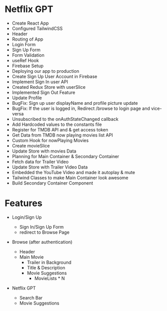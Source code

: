 # Netflix GPT

- Create React App
- Configured TailwindCSS
- Header
- Routing of App
- Login Form
- Sign Up Form
- Form Validation
- useRef Hook
- Firebase Setup
- Deploying our app to production
- Create Sign Up User Account in Firebase
- Implement Sign In user API
- Created Redux Store with userSlice
- Implemented Sign Out Feature
- Update Profile
- BugFix: Sign up user displayName and profile picture update
- BugFix: If the user is logged in, Redirect /browse to login page and vice-versa
- Unsubscribed to the onAuthStateChanged callback
- Add Hardcoded values to the constants file
- Register for TMDB API and & get access token
- Get Data from TMDB now playing movies list API
- Custom Hook for nowPlaying Movies
- Create movieSlice
- Update Store with movies Data
- Planning for Main Container & Secondary Container
- Fetch data for Trailer Video
- Update Store with Trailer Video Data
- Embedded the YouTube Video and made it autoplay & mute
- Tailwind Classes to make Main Container look awesome
- Build Secondary Container Component

# Features

- Login/Sign Up

  - Sign In/Sign Up Form
  - redirect to Browse Page

- Browse (after authentication)

  - Header
  - Main Movie
    - Trailer in Background
    - Title & Description
    - Movie Suggestions
      - MovieLists \* N

- Netflix GPT
  - Search Bar
  - Movie Suggestions
